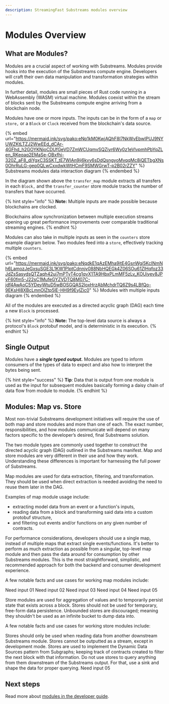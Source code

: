 ```yaml
---
description: StreamingFast Substreams modules overview
---
```


# Modules Overview

## What are Modules?

Modules are a crucial aspect of working with Substreams. Modules provide hooks into the execution of the Substreams compute engine. Developers will craft their own data manipulation and transformation strategies within modules.

In further detail, modules are small pieces of Rust code running in a WebAssembly (WASM) virtual machine. Modules coexist within the stream of blocks sent by the Substreams compute engine arriving from a blockchain node.&#x20;

Modules have one or more inputs. The inputs can be in the form of a `map` or `store,` or a `Block` or `Clock` received from the blockchain's data source.

{% embed url="https://mermaid.ink/svg/pako:eNp1kM0KwjAQhF8l7NkWvEbwIPUJ9NYUWZKtLTZJ2WwEEd_dCAr-4GFhd_h2GOYKNjoCDUfGeVD7ZmWCUqmvSQZiyr6Wy0z1eVlvpmhPbYqZLen_RKeqaq2EMaSe-OBxfhi-320Z_aF8_diYgxC3SSKT_tE7WIAn9ji6kvv6sDdQsngyoMvqqMc8iQETbgXNs0OhrRuLG-gep0QLwCxxdwkWtHCmF9SMWGrwT-p2B02rZZY" %}
Substreams modules data interaction diagram
{% endembed %}

In the diagram shown above the `transfer_map` module extracts all transfers in each `Block,` and the `transfer_counter` store module tracks the number of transfers that have occurred.

{% hint style="info" %}
**Note:** Multiple inputs are made possible because blockchains are clocked.&#x20;

Blockchains allow synchronization between multiple execution streams opening up great performance improvements over comparable traditional streaming engines.
{% endhint %}

Modules can also take in multiple inputs as seen in the `counters` store example diagram below. Two modules feed into a `store`, effectively tracking multiple `counters`.

{% embed url="https://mermaid.ink/svg/pako:eNqdkE1qAzEMha9itE4GsnWgi5KcINmNh6LamozJeGxsuSGE3L1KW1PIptCdnnjv088NbHQEGk4Z06SOu61ZlHqfoz33JdZsSasydsQTZaqh42ui7mPTvT4cg1qvX1TA9HbxPLmMF5zLv_KOUiyev8JPvF60fm5-J22sC1MufeGYZVDTQ8M07C-jdf4AwAoC5YDeyWtuD5wBOSGQAS2loxHrzAbMchdrTQ6Z9s4LBfQo-9EKsHI8XBcLmnOlZtp5lE-HH9f9EylZic0" %}
Modules with multiple inputs diagram
{% endembed %}

All of the modules are executed as a directed acyclic graph (DAG) each time a new `Block` is processed.

{% hint style="info" %}
**Note:** The top-level data source is always a protocol's `Block` protobuf model, and is deterministic in its execution.
{% endhint %}

## Single Output

Modules have a _**single typed output.**_ Modules are typed to inform consumers of the types of data to expect and also how to interpret the bytes being sent.

{% hint style="success" %}
**Tip**: Data that is output from one module is used as the input for subsequent modules basically forming a daisy chain of data flow from module to module.
{% endhint %}

## Modules: Map vs. Store

Most non-trivial Substreams development initiatives will require the use of both map and store modules and more than one of each. The exact number, responsibilities, and how modules communicate will depend on many factors specific to the developer’s desired, final Substreams solution.

The two module types are commonly used together to construct the directed acyclic graph (DAG) outlined in the Substreams manifest. Map and store modules are very different in their use and how they work. Understanding these differences is important for harnessing the full power of Substreams.

Map modules are used for data extraction, filtering, and transformation. They should be used when direct extraction is needed avoiding the need to reuse them later in the DAG.

Examples of map module usage include:

- extracting model data from an event or a function's inputs,
- reading data from a block and transforming said data into a custom protobuf structure,
- and filtering out events and/or functions on any given number of contracts.

For performance considerations, developers should use a single map, instead of multiple maps that extract single events/functions. It's better to perform as much extraction as possible from a singular, top-level map module and then pass the data around for consumption by other Substreams modules. This is the most straightforward, simplistic, and recommended approach for both the backend and consumer development experience.

A few notable facts and use cases for working map modules include:

Need input 01
Need input 02
Need input 03
Need input 04
Need input 05

Store modules are used for aggregation of values and to temporarily persist state that exists across a block. Stores should not be used for temporary, free-form data persistence. Unbounded stores are discouraged; meaning they shouldn't be used as an infinite bucket to dump data into.

A few notable facts and use cases for working store modules include:

Stores should only be used when reading data from another downstream Substreams module.
Stores cannot be outputted as a stream, except in development mode.
Stores are used to implement the Dynamic Data Sources pattern from Subgraphs; keeping track of contracts created to filter the next block with that information.
Do not use stores to query anything from them downstream of the Substreams output. For that, use a sink and shape the data for proper querying.
Need input 05

## Next steps

Read more about [modules in the developer guide](../developer-guide/modules/).

####
